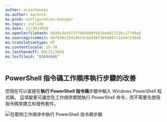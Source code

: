 ```yaml
---
author: aczechowski
ms.author: aaroncz
ms.prod: configuration-manager
ms.topic: include
ms.date: 11/30/2018
ms.openlocfilehash: 6b80c4e5b71f7465888f9d1be8927226c177d9a6
ms.sourcegitcommit: bbf820c35414bf2cba356f30fe047c1a34c5384d
ms.translationtype: HT
ms.contentlocale: zh-TW
ms.lasthandoff: 04/21/2020
ms.locfileid: "81694686"
---
```

## <a name="improvement-to-run-powershell-script-task-sequence-step"></a><a name="bkmk_posh"></a> PowerShell 指令碼工作順序執行步驟的改善
<!--1359389-->
您現在可以直接在**執行 PowerShell 指令碼**步驟中輸入 Windows PowerShell 程式碼。 這項變更可讓您在工作順序期間執行 PowerShell 命令，而不需要先使用指令碼來建立和發佈套件。

![在範例工作順序中執行 PowerShell 指令碼步驟](../../media/1359389-powershell-ts-step.png)

